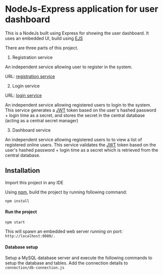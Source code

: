 # NodeJs-Express application for user dashboard

This is a NodeJs built using Express for showing the user dashboard. It uses an embedded UI, build using [EJS](https://ejs.co/)


There are three parts of this project.

1) Registration service

An independent service allowing user to register in the system.

URL: [registration service](https://github.com/monil-panchal/nodejs-express-ejs-registration)
    
2) Login service

URL: [login service](https://github.com/monil-panchal/nodejs-express-ejs-login)

An independent service allowing registered users to login to the system.
This service generates a [JWT](https://jwt.io/) token based on the user's hashed password + login time as a secret, and stores the secret in the central database (acting as a central secret manager)

3) Dashboard service
    

An independent service allowing registered users to to view a list of registered online users.
This service validates the [JWT](https://jwt.io/) token based on the user's hashed password + login time as a secret which is retrieved from the central database.

 
## Installation

Import this project in any IDE

Using [npm](https://www.npmjs.com/), build the project by running following command:

```
npm install
```

#### Run the project
```
npm start
```

This will spawn an embedded web server running on port: `http://localhost:8080/.`

#### Database setup


Setup a MySQL database server and execute the following commands to setup the database and tables. Add the connection details to  `connection/db-connection.js`
